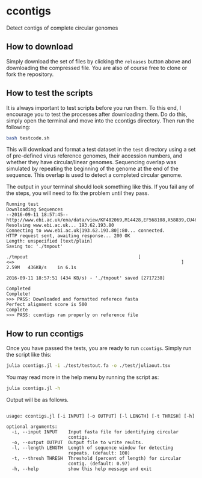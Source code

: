 # ccontigs
Detect contigs of complete circular genomes

## How to download
Simply download the set of files by clicking the `releases` button above and downloading the compressed file. You are also of course free to clone or fork the repository.

## How to test the scripts
It is always important to test scripts before you run them. To this end, I encourage you to test the processes after downloading them. Do do this, simply open the terminal and move into the ccontigs directory. Then run the following:

```bash
bash testcode.sh
```

This will download and format a test dataset in the `test` directory using a set of pre-defined virus reference genomes, their accession numbers, and whether they have circular/linear genomes. Sequencing overlap was simulated by repeating the beginning of the genome at the end of the sequence. This overlap is used to detect a completed circular genome.

The output in your terminal should look something like this. If you fail any of the steps, you will need to fix the problem until they pass.

```
Running test
Downloading Sequences
--2016-09-11 18:57:45--  http://www.ebi.ac.uk/ena/data/view/KF482069,M14428,EF568108,X58839,CU468217,KC821618,KP063541,AB981169,JQ809663,KJ019160,K02718,FJ882854,KJ938717,KP133078,Z24758,GU071086,JQ234922,KF430219,GQ368252,JX051319,KP280063,GU071094,AY954962,EF177456,DQ163914,GU071103,AY500152,KF017927,KM279937,JN699002,FJ848881,KC690136,AJ556162,JF767208,AY526908,KF669652,JX080304,KM067278,KR902979&display=fasta
Resolving www.ebi.ac.uk... 193.62.193.80
Connecting to www.ebi.ac.uk|193.62.193.80|:80... connected.
HTTP request sent, awaiting response... 200 OK
Length: unspecified [text/plain]
Saving to: './tmpout'

./tmpout                                         [                            <=>                                                              ]   2.59M   436KB/s    in 6.1s    

2016-09-11 18:57:51 (434 KB/s) - './tmpout' saved [2717238]

Completed
Complete!
>>> PASS: Downloaded and formatted referece fasta
Perfect alignment score is 500
Complete
>>> PASS: ccontigs ran properly on reference file
```

## How to run ccontigs
Once you have passed the tests, you are ready to run `ccontigs`. Simply run the script like this:

```bash
julia ccontigs.jl -i ./test/testout.fa -o ./test/juliaout.tsv
```

You may read more in the help menu by running the script as:

```bash
julia ccontigs.jl -h
```

Output will be as follows.

```

usage: ccontigs.jl [-i INPUT] [-o OUTPUT] [-l LENGTH] [-t THRESH] [-h]

optional arguments:
  -i, --input INPUT    Input fasta file for identifying circular
                       contigs.
  -o, --output OUTPUT  Output file to write reults.
  -l, --length LENGTH  Length of sequence window for detecting
                       repeats. (default: 100)
  -t, --thresh THRESH  Threshold (percent of length) for circular
                       contig. (default: 0.97)
  -h, --help           show this help message and exit

```
